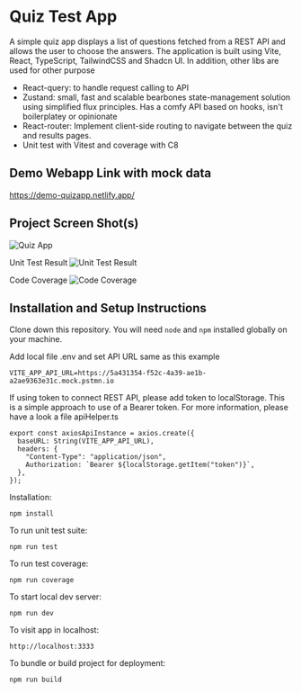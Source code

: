 # Quiz Test App

A simple quiz app displays a list of questions fetched from a REST API and allows the user to choose the answers. The application is built using Vite, React, TypeScript, TailwindCSS and Shadcn UI. In addition, other libs are used for other purpose

- React-query: to handle request calling to API
- Zustand: small, fast and scalable bearbones state-management solution using simplified flux principles. Has a comfy API based on hooks, isn't boilerplatey or opinionate
- React-router: Implement client-side routing to navigate between the quiz and results pages.
- Unit test with Vitest and coverage with C8

## Demo Webapp Link with mock data

https://demo-quizapp.netlify.app/

## Project Screen Shot(s)

![Quiz App](https://i.imgur.com/8ZsyCle.png)

Unit Test Result
![Unit Test Result](https://i.imgur.com/g2OMhUR.png)

Code Coverage
![Code Coverage](https://i.imgur.com/mRUMH8e.png)

## Installation and Setup Instructions

Clone down this repository. You will need `node` and `npm` installed globally on your machine.

Add local file .env and set API URL same as this example

```
VITE_APP_API_URL=https://5a431354-f52c-4a39-ae1b-a2ae9363e31c.mock.pstmn.io
```

If using token to connect REST API, please add token to localStorage.
This is a simple approach to use of a Bearer token.
For more information, please have a look a file apiHelper.ts

```
export const axiosApiInstance = axios.create({
  baseURL: String(VITE_APP_API_URL),
  headers: {
    "Content-Type": "application/json",
    Authorization: `Bearer ${localStorage.getItem("token")}`,
  },
});
```

Installation:

`npm install`

To run unit test suite:

`npm run test`

To run test coverage:

`npm run coverage`

To start local dev server:

`npm run dev`

To visit app in localhost:

`http://localhost:3333`

To bundle or build project for deployment:

`npm run build`
